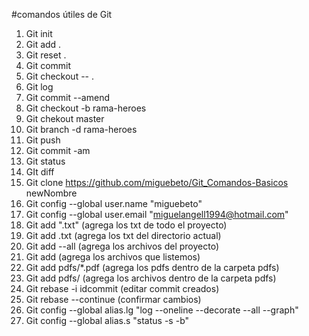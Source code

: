 #comandos útiles de Git

1. Git init
2. Git add .
3. Git reset .
4. Git commit
5. Git checkout -- .
6. Git log
7. Git commit --amend
8. Git checkout -b rama-heroes
9. Git chekout master
10. Git branch -d rama-heroes
11. Git push
12. Git commit -am
13. Git status
14. GIt diff
15. Git clone https://github.com/miguebeto/Git_Comandos-Basicos newNombre
16. Git config --global user.name "miguebeto"
17. Git config --global user.email "miguelangell1994@hotmail.com"
18. Git add ".txt" (agrega los txt de todo el proyecto)
19. Git add .txt (agrega los txt del directorio actual)
20. Git add --all (agrega los archivos del proyecto)
21. Git add <lista de archivos> (agrega los archivos que listemos)
22. Git add pdfs/*.pdf (agrega los pdfs dentro de la carpeta pdfs)
23. Git add pdfs/ (agrega los archivos dentro de la carpeta pdfs)
24. Git rebase -i idcommit (editar commit creados)
25. Git rebase --continue (confirmar cambios)
26. Git config --global alias.lg "log --oneline --decorate --all --graph"
27. Git config --global alias.s "status -s -b"